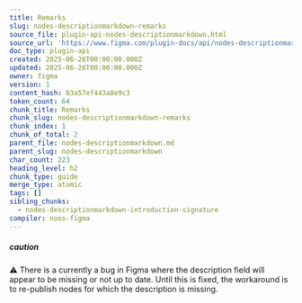```yaml
---
title: Remarks
slug: nodes-descriptionmarkdown-remarks
source_file: plugin-api-nodes-descriptionmarkdown.html
source_url: 'https://www.figma.com/plugin-docs/api/nodes-descriptionmarkdown/'
doc_type: plugin-api
created: 2025-06-26T00:00:00.000Z
updated: 2025-06-26T00:00:00.000Z
owner: figma
version: 1
content_hash: 03a57ef443a8e9c3
token_count: 64
chunk_title: Remarks
chunk_slug: nodes-descriptionmarkdown-remarks
chunk_index: 1
chunk_of_total: 2
parent_file: nodes-descriptionmarkdown.md
parent_slug: nodes-descriptionmarkdown
char_count: 223
heading_level: h2
chunk_type: guide
merge_type: atomic
tags: []
sibling_chunks:
  - nodes-descriptionmarkdown-introduction-signature
compiler: noos-figma
---
```


##### caution

⚠️ There is a currently a bug in Figma where the description field will appear to be missing or not up to date. Until this is fixed, the workaround is to re-publish nodes for which the description is missing.
